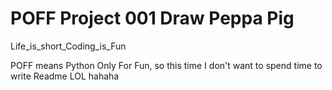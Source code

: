 # POFF Project 001 Draw Peppa Pig 

Life_is_short_Coding_is_Fun

POFF means Python Only For Fun, so this time I don't want to spend time to write Readme LOL hahaha

